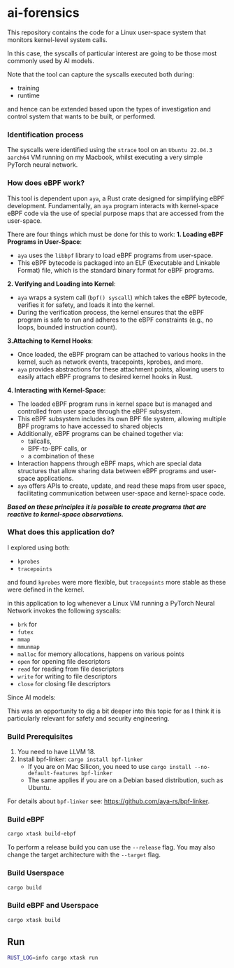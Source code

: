 # ai-forensics

This repository contains the code for a Linux user-space system that monitors kernel-level system calls.

In this case, the syscalls of particular interest are going to be those most commonly used by AI models.

Note that the tool can capture the syscalls executed both during:
- training
- runtime 

and hence can be extended based upon the types of investigation and control system that wants to be built, or performed.

### Identification process

The syscalls were identified using the `strace` tool on an `Ubuntu 22.04.3 aarch64` VM running on my Macbook,
whilst executing a very simple PyTorch neural network.

### How does eBPF work?

This tool is dependent upon `aya`, a Rust crate designed for simplifying eBPF development.
Fundamentally, an `aya` program interacts with kernel-space eBPF code via the use of special purpose maps that are accessed from the user-space.

There are four things which must be done for this to work:
**1. Loading eBPF Programs in User-Space**:
   - `aya` uses the `libbpf` library to load eBPF programs from user-space.
   - This eBPF bytecode is packaged into an ELF (Executable and Linkable Format) file, which is the standard binary format for eBPF programs.

**2. Verifying and Loading into Kernel**:
   - `aya` wraps a system call (`bpf() syscall`) which takes the eBPF bytecode, verifies it for safety, and loads it into the kernel.
   - During the verification process, the kernel ensures that the eBPF program is safe to run and adheres to the eBPF constraints (e.g., no loops, bounded instruction count).
   
**3.Attaching to Kernel Hooks**:
- Once loaded, the eBPF program can be attached to various hooks in the kernel, such as network events, tracepoints, kprobes, and more.
- `aya` provides abstractions for these attachment points, allowing users to easily attach eBPF programs to desired kernel hooks in Rust.

**4. Interacting with Kernel-Space**:
- The loaded eBPF program runs in kernel space but is managed and controlled from user space through the eBPF subsystem.
- This eBPF subsystem includes its own BPF file system, allowing multiple BPF programs to have accessed to shared objects
- Additionally, eBPF programs can be chained together via:
  - tailcalls,
  - BPF-to-BPF calls, or
  - a combination of these
- Interaction happens through eBPF maps, which are special data structures that allow sharing data between eBPF programs and user-space applications.
- `aya` offers APIs to create, update, and read these maps from user space, facilitating communication between user-space and kernel-space code.

***Based on these principles it is possible to create programs that are reactive to kernel-space observations.***

### What does this application do?

I explored using both:
- `kprobes`
- `tracepoints`

and found `kprobes` were more flexible, but `tracepoints` more stable as these were defined in the kernel.

in this application to log whenever a Linux VM running a PyTorch Neural Network invokes the following syscalls:
- `brk` for 
- `futex`
- `mmap`
- `mmunmap`
- `malloc` for memory allocations, happens on various points
- `open` for opening file descriptors
- `read` for reading from file descriptors
- `write` for writing to file descriptors
- `close` for closing file descriptors

Since AI models:


This was an opportunity to dig a bit deeper into this topic for as I think it is particularly relevant for safety and security engineering.


### Build Prerequisites

1. You need to have LLVM 18.
2. Install bpf-linker: `cargo install bpf-linker`
   - If you are on Mac Silicon, you need to use `cargo install --no-default-features bpf-linker`
   - The same applies if you are on a Debian based distribution, such as Ubuntu.

For details about `bpf-linker` see: https://github.com/aya-rs/bpf-linker.



### Build eBPF

```bash
cargo xtask build-ebpf
```

To perform a release build you can use the `--release` flag.
You may also change the target architecture with the `--target` flag.

### Build Userspace

```bash
cargo build
```

### Build eBPF and Userspace

```bash
cargo xtask build
```

## Run

```bash
RUST_LOG=info cargo xtask run
```
